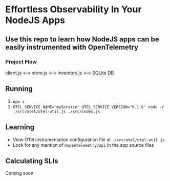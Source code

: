 # Effortless Observability In Your NodeJS Apps

## Use this repo to learn how NodeJS apps can be easily instrumented with OpenTelemetry

### Project Flow

client.js <--> store.js <--> inventory.js <--> SQLite DB

## Running

1. `npm i`
2. `OTEL_SERVICE_NAME="myService" OTEL_SERVICE_VERSION="0.1.0" node -r ./src/otel/otel-util.js ./src/index.js`

## Learning

- View OTel instrumentation configuration file at `./src/otel/otel-util.js`
- Look for any mention of `@opentelemetry/api` in the app source files

## Calculating SLIs

Coming soon
